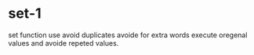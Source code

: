 # set-1
set function use avoid duplicates
avoide for extra words 
execute oregenal values and avoide repeted values.
